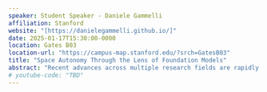 ```yaml
---
speaker: Student Speaker - Daniele Gammelli
affiliation: Stanford
website: "[https://danielegammelli.github.io/]"
date: 2025-01-17T15:30:00-0000
location: Gates B03
location-url: "https://campus-map.stanford.edu/?srch=GatesB03"
title: "Space Autonomy Through the Lens of Foundation Models"
abstract: "Recent advances across multiple research fields are rapidly changing the way in which we develop autonomous systems. In this talk, I will discuss how space autonomy can benefit from the rise of foundation models. The discussion will focus on two perspectives. First, I will discuss how techniques that are traditional to the foundation model literature can be adapted for the purpose of reliable decision-making in space, with a focus on the application of Transformers for spacecraft trajectory optimization. Next, I will discuss the opportunities presented by pre-trained foundation models within future machine learning-based autonomy stacks for space applications, ranging from data curation to serving as reconfigurable automated reasoning modules within modular autonomy stacks, towards the goal of developing a broadly capable Space Foundation Model."
# youtube-code: "TBD"
---
```


